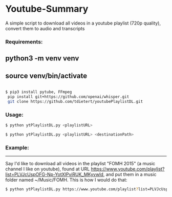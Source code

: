 # Youtube-Summary
A simple script to download all videos in a youtube playlist (720p quality), convert them to audio and transcripts

### Requirements:

## python3 -m venv venv
## source venv/bin/activate

```bash

$ pip3 install pytube, FFmpeg
 pip install git+https://github.com/openai/whisper.git 
 git clone https://github.com/tdietert/youtubePlaylistDL.git

```

### Usage:

```bash
$ python ytPlaylistDL.py <playlistURL>
```
```bash
$ python ytPlaylistDL.py <playlistURL> <destinationPath>
```

### Example:
---
Say I'd like to download all videos in the playlist "FOMH 2015" (a music channel I like on youtube), found at URL 
https://www.youtube.com/playlist?list=PLVJcUspOFG-Np-YotXlPviRUK_MKyvwId, and put them in a music folder named
~/Music/FOMH. This is how I would do that:

```bash
$ python ytPlaylistDL.py https://www.youtube.com/playlist?list=PLVJcUspOFG-Np-YotXlPviRUK_MKyvwId ~/Music/FOMH
```

